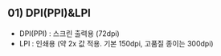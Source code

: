 ## 01) DPI(PPI)&LPI
 + DPI(PPI) : 스크린 출력용 (72dpi)
 + LPI : 인쇄용 (약 2x 값 적용. 기본 150dpi, 고품질 종이는 300dpi)
